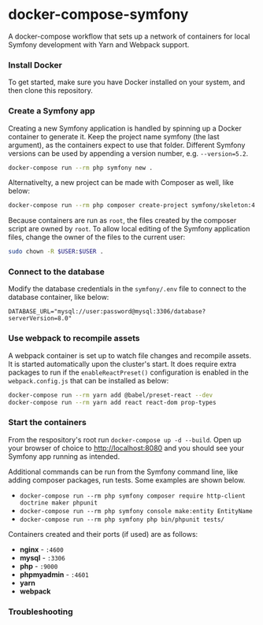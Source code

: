 # docker-compose-symfony

A docker-compose workflow that sets up a network of containers for local Symfony development with Yarn and Webpack support.

### Install Docker

To get started, make sure you have Docker installed on your system, and then clone this repository.

### Create a Symfony app

Creating a new Symfony application is handled by spinning up a Docker container to generate it.
Keep the project name symfony (the last argument), as the containers expect to use that folder.
Different Symfony versions can be used by appending a version number, e.g. `--version=5.2`.

``` sh
docker-compose run --rm php symfony new .
```

Alternativelty, a new project can be made with Composer as well, like below:

``` sh
docker-compose run --rm php composer create-project symfony/skeleton:4.3.99 .
```

Because containers are run as `root`, the files created by  the composer script are owned by `root`. To allow local editing of the Symfony application files, change the owner of the files to the current user:
``` sh
sudo chown -R $USER:$USER .
```

### Connect to the database

Modify the database credentials in the `symfony/.env` file to connect to the database container, like below:
```
DATABASE_URL="mysql://user:password@mysql:3306/database?serverVersion=8.0"
```

### Use webpack to recompile assets

A webpack container is set up to watch file changes and recompile assets. It is started automatically upon the cluster's start.
It does require extra packages to run if the `enableReactPreset()` configuration is enabled in the `webpack.config.js` that can be installed as below:

``` sh
docker-compose run --rm yarn add @babel/preset-react --dev
docker-compose run --rm yarn add react react-dom prop-types
```

### Start the containers

From the respository's root run `docker-compose up -d --build`. Open up your browser of choice to [http://localhost:8080](http://localhost:8080) and you should see your Symfony app running as intended.

Additional commands can be run from the Symfony command line, like adding composer packages, run tests. Some examples are shown below.

- `docker-compose run --rm php symfony composer require http-client doctrine maker phpunit`
- `docker-compose run --rm php symfony console make:entity EntityName`
- `docker-compose run --rm php symfony php bin/phpunit tests/`

Containers created and their ports (if used) are as follows:

- **nginx** - `:4600`
- **mysql** - `:3306`
- **php** - `:9000`
- **phpmyadmin** - `:4601`
- **yarn**
- **webpack**

### Troubleshooting

<!-- The following issues have occurred: -->
